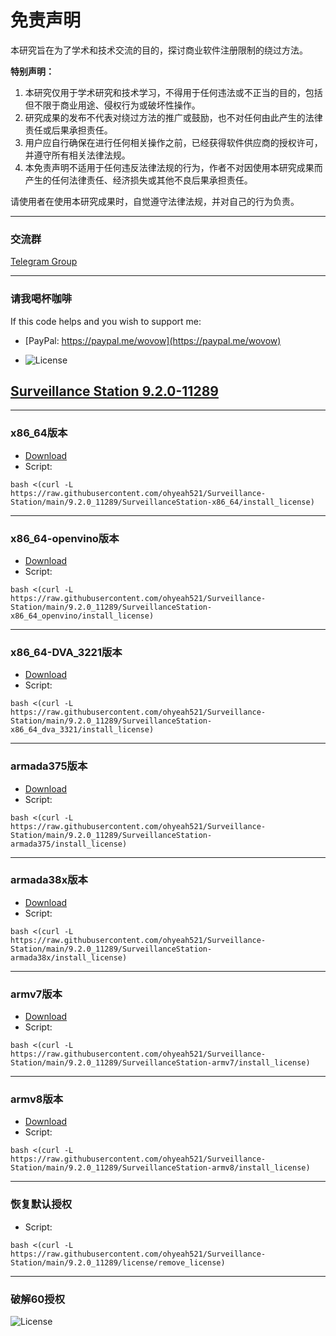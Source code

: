 # 免责声明

本研究旨在为了学术和技术交流的目的，探讨商业软件注册限制的绕过方法。

**特别声明：**

1. 本研究仅用于学术研究和技术学习，不得用于任何违法或不正当的目的，包括但不限于商业用途、侵权行为或破坏性操作。
2. 研究成果的发布不代表对绕过方法的推广或鼓励，也不对任何由此产生的法律责任或后果承担责任。
3. 用户应自行确保在进行任何相关操作之前，已经获得软件供应商的授权许可，并遵守所有相关法律法规。
4. 本免责声明不适用于任何违反法律法规的行为，作者不对因使用本研究成果而产生的任何法律责任、经济损失或其他不良后果承担责任。

请使用者在使用本研究成果时，自觉遵守法律法规，并对自己的行为负责。

---
### 交流群
[Telegram Group](https://t.me/+40j656PRiB41NTI1)

---
### 请我喝杯咖啡
If this code helps and you wish to support me:
- [PayPal: https://paypal.me/wovow](https://paypal.me/wovow)

- ![License](https://raw.githubusercontent.com/ohyeah521/Surveillance-Station/main/img/buy%20me%20coffee.jpg)




## [Surveillance Station 9.2.0-11289](https://archive.synology.com/download/Package/SurveillanceStation)



---
### x86_64版本
- [Download](https://global.synologydownload.com/download/Package/spk/SurveillanceStation/9.2.0-11289/SurveillanceStation-x86_64-9.2.0-11289.spk)
- Script:
```
bash <(curl -L https://raw.githubusercontent.com/ohyeah521/Surveillance-Station/main/9.2.0_11289/SurveillanceStation-x86_64/install_license)
```

---
### x86_64-openvino版本
- [Download](https://global.synologydownload.com/download/Package/spk/SurveillanceStation/9.2.0-11289/SurveillanceStation-x86_64-9.2.0-11289_openvino.spk)
- Script:
```
bash <(curl -L https://raw.githubusercontent.com/ohyeah521/Surveillance-Station/main/9.2.0_11289/SurveillanceStation-x86_64_openvino/install_license)
```

---
### x86_64-DVA_3221版本
- [Download](https://global.synologydownload.com/download/Package/spk/SurveillanceStation/9.2.0-11289/SurveillanceStation-x86_64-9.2.0-11289_DVA_3221.spk)
- Script:
```
bash <(curl -L https://raw.githubusercontent.com/ohyeah521/Surveillance-Station/main/9.2.0_11289/SurveillanceStation-x86_64_dva_3321/install_license)
```
---
### armada375版本
- [Download](https://global.synologydownload.com/download/Package/spk/SurveillanceStation/9.2.0-11289/SurveillanceStation-armada375-9.2.0-11289.spk)
- Script:
```
bash <(curl -L https://raw.githubusercontent.com/ohyeah521/Surveillance-Station/main/9.2.0_11289/SurveillanceStation-armada375/install_license)
```

---
### armada38x版本
- [Download](https://global.synologydownload.com/download/Package/spk/SurveillanceStation/9.2.0-11289/SurveillanceStation-armada38x-9.2.0-11289.spk)
- Script:
```
bash <(curl -L https://raw.githubusercontent.com/ohyeah521/Surveillance-Station/main/9.2.0_11289/SurveillanceStation-armada38x/install_license)
```

---
### armv7版本
- [Download](https://global.synologydownload.com/download/Package/spk/SurveillanceStation/9.2.0-11289/SurveillanceStation-armv7-9.2.0-11289.spk)
- Script:
```
bash <(curl -L https://raw.githubusercontent.com/ohyeah521/Surveillance-Station/main/9.2.0_11289/SurveillanceStation-armv7/install_license)
```

---
### armv8版本
- [Download](https://global.synologydownload.com/download/Package/spk/SurveillanceStation/9.2.0-11289/SurveillanceStation-armv8-9.2.0-11289.spk)
- Script:
```
bash <(curl -L https://raw.githubusercontent.com/ohyeah521/Surveillance-Station/main/9.2.0_11289/SurveillanceStation-armv8/install_license)
```

---
### 恢复默认授权
- Script:
```
bash <(curl -L https://raw.githubusercontent.com/ohyeah521/Surveillance-Station/main/9.2.0_11289/license/remove_license)
```
---
### 破解60授权
![License](https://raw.githubusercontent.com/ohyeah521/Surveillance-Station/main/img/crack_license.png)



